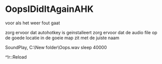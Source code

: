 # OopsIDidItAgainAHK
voor als het weer fout gaat

zorg ervoor dat autohotkey is geinstalleert
zorg ervoor dat de audio file op de goede locatie in de goeie map zit met de juiste naam 

SoundPlay, C:\New folder\Oops.wav
sleep 40000   

^!r::Reload                       
